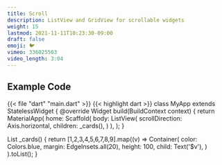 ```yaml
---
title: Scroll
description: ListView and GridView for scrollable widgets
weight: 15
lastmod: 2021-11-11T10:23:30-09:00
draft: false
emoji: 🐦
vimeo: 336025503
video_length: 3:04
---
```


## Example Code

{{< file "dart" "main.dart" >}}
{{< highlight dart >}}
class MyApp extends StatelessWidget {
 @override
 Widget build(BuildContext context) {
   return MaterialApp(
     home: Scaffold(
       body: ListView(
         scrollDirection: Axis.horizontal,
         children: _cards(),
       )
     ),
   );
 }

 List<Widget> _cards() {
   return [1,2,3,4,5,6,7,8,9].map((v) => Container(
       color: Colors.blue,
       margin: EdgeInsets.all(20),
       height: 100,
       child: Text('$v'),
     )
   ).toList();
 }

